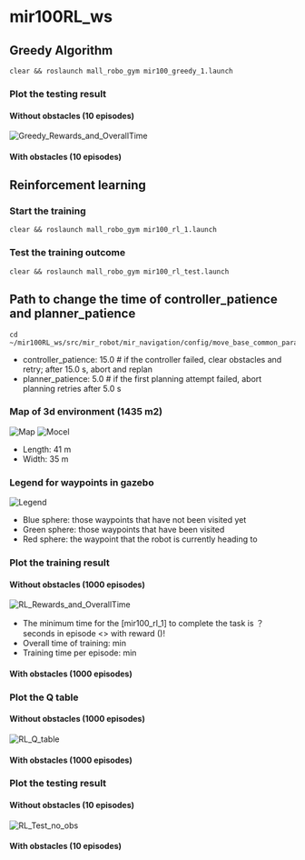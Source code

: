 # mir100RL_ws

## Greedy Algorithm
```
clear && roslaunch mall_robo_gym mir100_greedy_1.launch
```
### Plot the testing result
#### Without obstacles (10 episodes)
![Greedy_Rewards_and_OverallTime](https://github.com/liuyuzhou66/mir100RL_ws/blob/master/Results_Plot/Greedy_OverallTime.png)
#### With obstacles (10 episodes)


## Reinforcement learning
### Start the training
```
clear && roslaunch mall_robo_gym mir100_rl_1.launch
```
### Test the training outcome
```
clear && roslaunch mall_robo_gym mir100_rl_test.launch
```
## Path to change the time of controller_patience and planner_patience
```
cd ~/mir100RL_ws/src/mir_robot/mir_navigation/config/move_base_common_params.yaml
```
- controller_patience: 15.0    # if the controller failed, clear obstacles and retry; after 15.0 s, abort and replan
- planner_patience: 5.0        # if the first planning attempt failed, abort planning retries after 5.0 s

### Map of 3d environment (1435 m2)
![Map](https://github.com/liuyuzhou66/mir100RL_ws/blob/master/src/new_mir_gazebo/maps/mallmap.png)
![Mocel](https://github.com/liuyuzhou66/mir100RL_ws/blob/master/Results_Plot/mall.png)
- Length: 41 m
- Width: 35 m
### Legend for waypoints in gazebo
![Legend](https://github.com/liuyuzhou66/mir100RL_ws/blob/master/Results_Plot/Legend.png)
- Blue sphere: those waypoints that have not been visited yet
- Green sphere: those waypoints that have been visited
- Red sphere: the waypoint that the robot is currently heading to

### Plot the training result
#### Without obstacles (1000 episodes)
![RL_Rewards_and_OverallTime](https://github.com/liuyuzhou66/mir100RL_ws/blob/master/Results_Plot/RL_Rewards_and_OverallTime.png)
- The minimum time for the [mir100_rl_1] to complete the task is ？ seconds in episode <> with reward ()!
- Overall time of training: min
- Training time per episode: min
#### With obstacles (1000 episodes)

### Plot the Q table
#### Without obstacles (1000 episodes)
![RL_Q_table](https://github.com/liuyuzhou66/mir100RL_ws/blob/master/Results_Plot/RL_Q_table.png)
#### With obstacles (1000 episodes)

### Plot the testing result
#### Without obstacles (10 episodes)
![RL_Test_no_obs](https://github.com/liuyuzhou66/mir100RL_ws/blob/master/Results_Plot/RL_OverallTime.png)
#### With obstacles (10 episodes)
